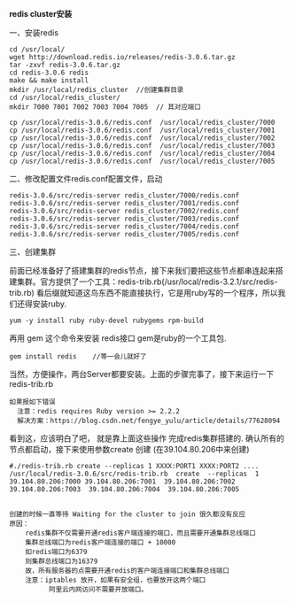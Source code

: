 **redis cluster安装**

一、安装redis

    cd /usr/local/
    wget http://download.redis.io/releases/redis-3.0.6.tar.gz
    tar -zxvf redis-3.0.6.tar.gz 
    cd redis-3.0.6 redis
    make && make install
    mkdir /usr/local/redis_cluster  //创建集群目录
    cd /usr/local/redis_cluster/
    mkdir 7000 7001 7002 7003 7004 7005  // 其对应端口

    cp /usr/local/redis-3.0.6/redis.conf  /usr/local/redis_cluster/7000  
    cp /usr/local/redis-3.0.6/redis.conf  /usr/local/redis_cluster/7001  
    cp /usr/local/redis-3.0.6/redis.conf  /usr/local/redis_cluster/7002
    cp /usr/local/redis-3.0.6/redis.conf  /usr/local/redis_cluster/7003
    cp /usr/local/redis-3.0.6/redis.conf  /usr/local/redis_cluster/7004
    cp /usr/local/redis-3.0.6/redis.conf  /usr/local/redis_cluster/7005


二、修改配置文件redis.conf配置文件，启动
   
    redis-3.0.6/src/redis-server redis_cluster/7000/redis.conf
    redis-3.0.6/src/redis-server redis_cluster/7001/redis.conf
    redis-3.0.6/src/redis-server redis_cluster/7002/redis.conf
    redis-3.0.6/src/redis-server redis_cluster/7003/redis.conf
    redis-3.0.6/src/redis-server redis_cluster/7004/redis.conf
    redis-3.0.6/src/redis-server redis_cluster/7005/redis.conf

三、创建集群

  前面已经准备好了搭建集群的redis节点，接下来我们要把这些节点都串连起来搭建集群。官方提供了一个工具：redis-trib.rb(/usr/local/redis-3.2.1/src/redis-trib.rb) 看后缀就知道这鸟东西不能直接执行，它是用ruby写的一个程序，所以我们还得安装ruby.

    yum -y install ruby ruby-devel rubygems rpm-build 
  再用 gem 这个命令来安装 redis接口    gem是ruby的一个工具包.

    gem install redis    //等一会儿就好了
  当然，方便操作，两台Server都要安装。上面的步骤完事了，接下来运行一下redis-trib.rb

    如果报如下错误
      注意：redis requires Ruby version >= 2.2.2
      解决方案：https://blog.csdn.net/fengye_yulu/article/details/77628094



  看到这，应该明白了吧， 就是靠上面这些操作 完成redis集群搭建的.
  确认所有的节点都启动，接下来使用参数create 创建 (在39.104.80.206中来创建)
    
    #./redis-trib.rb create --replicas 1 XXXX:PORT1 XXXX:PORT2 ....
    /usr/local/redis-3.0.6/src/redis-trib.rb  create  --replicas  1  39.104.80.206:7000 39.104.80.206:7001  39.104.80.206:7002 39.104.80.206:7003  39.104.80.206:7004  39.104.80.206:7005
    

    创建的时候一直等待 Waiting for the cluster to join 很久都没有反应
    原因：
        redis集群不仅需要开通redis客户端连接的端口，而且需要开通集群总线端口
        集群总线端口为redis客户端连接的端口 + 10000
        如redis端口为6379
        则集群总线端口为16379
        故，所有服务器的点需要开通redis的客户端连接端口和集群总线端口
        注意：iptables 放开，如果有安全组，也要放开这两个端口
              阿里云内网访问不需要开放端口。



